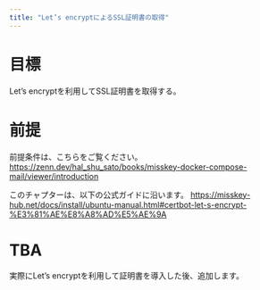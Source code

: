 ```yaml
---
title: "Let’s encryptによるSSL証明書の取得"
---
```


# 目標

Let’s encryptを利用してSSL証明書を取得する。

# 前提

前提条件は、こちらをご覧ください。
https://zenn.dev/hal_shu_sato/books/misskey-docker-compose-mail/viewer/introduction

このチャプターは、以下の公式ガイドに沿います。
https://misskey-hub.net/docs/install/ubuntu-manual.html#certbot-let-s-encrypt-%E3%81%AE%E8%A8%AD%E5%AE%9A

# TBA

実際にLet’s encryptを利用して証明書を導入した後、追加します。
